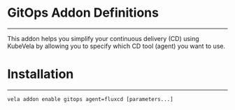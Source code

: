 # GitOps Addon Definitions
<hr>
This addon helps you simplify your continuous delivery (CD) using KubeVela by allowing you to specify which CD tool (agent) 
you want to use.

# Installation
<hr>

```shell
vela addon enable gitops agent=fluxcd [parameters...]
```